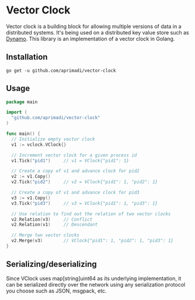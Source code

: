 Vector Clock
============

Vector clock is a building block for allowing multiple versions of data in a
distributed systems. It's being used on a distributed key value store such as
[Dynamo](https://www.allthingsdistributed.com/files/amazon-dynamo-sosp2007.pdf).
This library is an implementation of a vector clock in Golang.

## Installation

```
go get -u github.com/aprimadi/vector-clock
```

## Usage

```go
package main

import (
  "github.com/aprimadi/vector-clock"
)

func main() {
  // Initialize empty vector clock
  v1 := vclock.VClock{}

  // Increment vector clock for a given process id
  v1.Tick("pid1")     // v1 = VClock{"pid1": 1}

  // Create a copy of v1 and advance clock for pid2
  v2 := v1.Copy()
  v2.Tick("pid2")     // v2 = VClock{"pid1": 1, "pid2": 1}

  // Create a copy of v1 and advance clock for pid3
  v3 := v1.Copy()
  v3.Tick("pid3")     // v3 = VClock{"pid1": 1, "pid3": 1}

  // Use relation to find out the relation of two vector clocks
  v2.Relation(v3)     // Conflict
  v2.Relation(v1)     // Descendant

  // Merge two vector clocks
  v2.Merge(v3)        // VClock{"pid1": 1, "pid2": 1, "pid3": 1}
}
```

## Serializing/deserializing

Since VClock uses map[string]uint64 as its underlying implementation, it can be
serialized directly over the network using any serialization protocol you
choose such as JSON, msgpack, etc.
